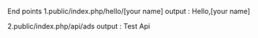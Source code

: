 End points
1.public/index.php/hello/[your name]
output : Hello,[your name]

2.public/index.php/api/ads
output : Test Api